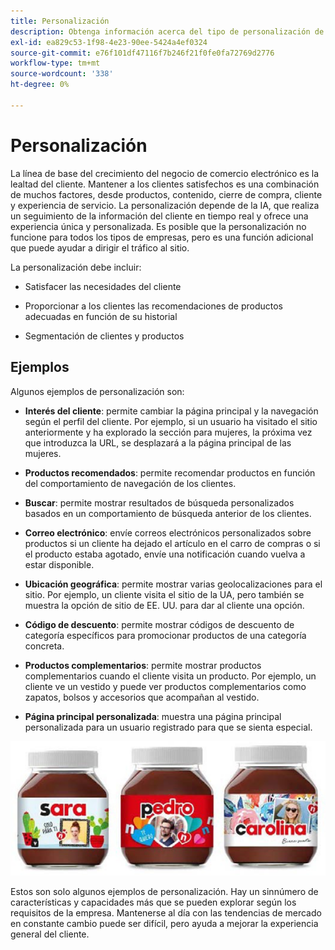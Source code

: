 ```yaml
---
title: Personalización
description: Obtenga información acerca del tipo de personalización de experiencias que debe proporcionar a sus clientes.
exl-id: ea829c53-1f98-4e23-90ee-5424a4ef0324
source-git-commit: e76f101df47116f7b246f21f0fe0fa72769d2776
workflow-type: tm+mt
source-wordcount: '338'
ht-degree: 0%

---
```


# Personalización

La línea de base del crecimiento del negocio de comercio electrónico es la lealtad del cliente. Mantener a los clientes satisfechos es una combinación de muchos factores, desde productos, contenido, cierre de compra, cliente y experiencia de servicio. La personalización depende de la IA, que realiza un seguimiento de la información del cliente en tiempo real y ofrece una experiencia única y personalizada. Es posible que la personalización no funcione para todos los tipos de empresas, pero es una función adicional que puede ayudar a dirigir el tráfico al sitio.

La personalización debe incluir:

- Satisfacer las necesidades del cliente

- Proporcionar a los clientes las recomendaciones de productos adecuadas en función de su historial

- Segmentación de clientes y productos

## Ejemplos

Algunos ejemplos de personalización son:

- **Interés del cliente**: permite cambiar la página principal y la navegación según el perfil del cliente. Por ejemplo, si un usuario ha visitado el sitio anteriormente y ha explorado la sección para mujeres, la próxima vez que introduzca la URL, se desplazará a la página principal de las mujeres.

- **Productos recomendados**: permite recomendar productos en función del comportamiento de navegación de los clientes.

- **Buscar**: permite mostrar resultados de búsqueda personalizados basados en un comportamiento de búsqueda anterior de los clientes.

- **Correo electrónico**: envíe correos electrónicos personalizados sobre productos si un cliente ha dejado el artículo en el carro de compras o si el producto estaba agotado, envíe una notificación cuando vuelva a estar disponible.

- **Ubicación geográfica**: permite mostrar varias geolocalizaciones para el sitio. Por ejemplo, un cliente visita el sitio de la UA, pero también se muestra la opción de sitio de EE. UU. para dar al cliente una opción.

- **Código de descuento**: permite mostrar códigos de descuento de categoría específicos para promocionar productos de una categoría concreta.

- **Productos complementarios**: permite mostrar productos complementarios cuando el cliente visita un producto. Por ejemplo, un cliente ve un vestido y puede ver productos complementarios como zapatos, bolsos y accesorios que acompañan al vestido.

- **Página principal personalizada**: muestra una página principal personalizada para un usuario registrado para que se sienta especial.

![Ejemplo de productos personalizados](../../assets/playbooks/personalization-example.png)

Estos son solo algunos ejemplos de personalización. Hay un sinnúmero de características y capacidades más que se pueden explorar según los requisitos de la empresa. Mantenerse al día con las tendencias de mercado en constante cambio puede ser difícil, pero ayuda a mejorar la experiencia general del cliente.
